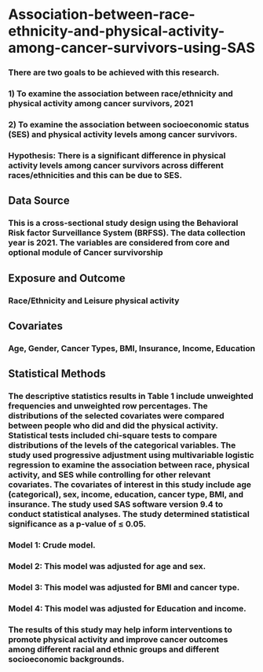 # Association-between-race-ethnicity-and-physical-activity-among-cancer-survivors-using-SAS


### There are two goals to be achieved with this research. 
### 1)    To examine the association between race/ethnicity and physical activity among cancer survivors, 2021
### 2)    To examine the association between socioeconomic status (SES) and physical activity levels among cancer survivors.
### Hypothesis: There is a significant difference in physical activity levels among cancer survivors across different races/ethnicities and this can be due to SES.

## Data Source 
### This is a cross-sectional study design using the Behavioral Risk factor Surveillance System (BRFSS). The data collection year is 2021. The variables are considered from core and optional module of Cancer survivorship

## Exposure and Outcome
### Race/Ethnicity and Leisure physical activity

## Covariates
### Age, Gender, Cancer Types, BMI, Insurance, Income, Education

## Statistical Methods
### The descriptive statistics results in Table 1 include unweighted frequencies and unweighted row percentages. The distributions of the selected covariates were compared between people who did and did the physical activity. Statistical tests included chi-square tests to compare distributions of the levels of the categorical variables. The study used progressive adjustment using multivariable logistic regression to examine the association between race, physical activity, and SES while controlling for other relevant covariates. The covariates of interest in this study include age (categorical), sex, income, education, cancer type, BMI, and insurance. The study used SAS software version 9.4 to conduct statistical analyses. The study determined statistical significance as a p-value of ≤ 0.05. 
### Model 1: Crude model.
### Model 2: This model was adjusted for age and sex.
### Model 3: This model was adjusted for BMI and cancer type.
### Model 4: This model was adjusted for Education and income.
### The results of this study may help inform interventions to promote physical activity and improve cancer outcomes among different racial and ethnic groups and different socioeconomic backgrounds.


